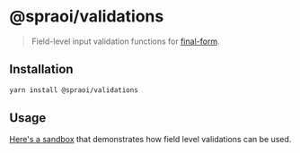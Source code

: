 # @spraoi/validations

> Field-level input validation functions for
> [final-form](https://github.com/final-form/final-form).

## Installation

```bash
yarn install @spraoi/validations
```

## Usage

[Here's a sandbox](https://codesandbox.io/s/2k054qp40) that demonstrates how
field level validations can be used.
